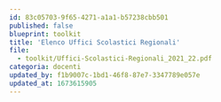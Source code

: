 ```yaml
---
id: 83c05703-9f65-4271-a1a1-b57238cbb501
published: false
blueprint: toolkit
title: 'Elenco Uffici Scolastici Regionali'
file:
  - toolkit/Uffici-Scolastici-Regionali_2021_22.pdf
categoria: docenti
updated_by: f1b9007c-1bd1-46f8-87e7-3347789e057e
updated_at: 1673615905
---
```

